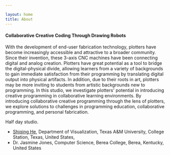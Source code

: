 ```yaml
---

layout: home
title: About
---
```


#### Collaborative Creative Coding Through Drawing Robots

With the development of end-user fabrication technology, plotters have become increasingly accessible and attractive to a broader community. Since their invention, these 3-axis CNC machines have been connecting digital and analog creation. Plotters have great potential as a tool to bridge the digital-physical divide, allowing learners from a variety of backgrounds to gain immediate satisfaction from their programming by translating digital output into physical artifacts. In addition, due to their roots in art, plotters may be more inviting to students from artistic backgrounds new to programming. In this studio, we investigate plotters' potential in introducing creative programming in collaborative learning environments. By introducing collaborative creative programming through the lens of plotters, we explore solutions to challenges in programming education, collaborative programming, and personal fabrication.

Half day studio.

-   [Shiqing He](mailto:liciahe@tamu.edu), Department of Visualization, Texas A&M University, College Station, Texas, United States,
-   Dr. Jasmine Jones, Computer Science, Berea College, Berea, Kentucky, United States